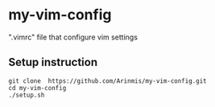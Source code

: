 # my-vim-config
".vimrc" file that configure vim settings

## Setup instruction
    git clone  https://github.com/Arinmis/my-vim-config.git 
    cd my-vim-config
    ./setup.sh
